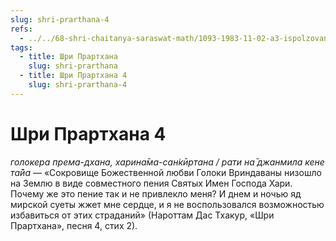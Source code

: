 ```yaml
---
slug: shri-prarthana-4
refs:
  - ../../68-shri-chaitanya-saraswat-math/1093-1983-11-02-a3-ispolzovanie-fisgarmonii-nezhelatelno.md
tags:
  - title: Шри Прартхана
    slug: shri-prarthana
  - title: Шри Прартхана 4
    slug: shri-prarthana-4
---
```


# Шри Прартхана 4

*голокера према-дхана, харина̄ма-сан̇кӣртана / рати на̄ джанмила кене та̄йа* — «Сокровище Божественной любви Голоки Вриндаваны низошло на Землю в виде совместного пения Святых Имен Господа Хари. Почему же это пение так и не привлекло меня? И днем и ночью яд мирской суеты жжет мне сердце, и я не воспользовался возможностью избавиться от этих страданий» (Нароттам Дас Тхакур, «Шри Прартхана», песня 4, стих 2).


